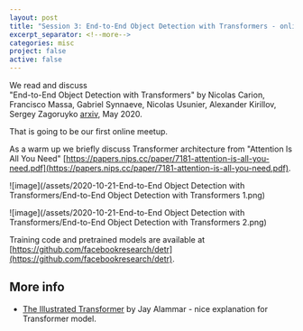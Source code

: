 ```yaml
---
layout: post
title: "Session 3: End-to-End Object Detection with Transformers - online"
excerpt_separator: <!--more-->
categories: misc
project: false
active: false
---
```



We read and discuss   
"End-to-End Object Detection with Transformers" 
by Nicolas Carion, Francisco Massa, Gabriel Synnaeve, Nicolas Usunier, Alexander Kirillov, Sergey Zagoruyko 
[arxiv](https://arxiv.org/abs/2005.12872), May 2020.

That is going to be our first online meetup.

As a warm up we briefly discuss Transformer architecture from 
"Attention Is All You Need" 
[https://papers.nips.cc/paper/7181-attention-is-all-you-need.pdf](https://papers.nips.cc/paper/7181-attention-is-all-you-need.pdf).



![image](/assets/2020-10-21-End-to-End Object Detection with Transformers/End-to-End Object Detection with Transformers 1.png)

<!--more-->

![image](/assets/2020-10-21-End-to-End Object Detection with Transformers/End-to-End Object Detection with Transformers 2.png)

Training code and pretrained models are available
at [https://github.com/facebookresearch/detr](https://github.com/facebookresearch/detr).

## More info

* [The Illustrated Transformer](http://jalammar.github.io/illustrated-transformer/) by Jay Alammar - nice explanation
  for Transformer model.

 
